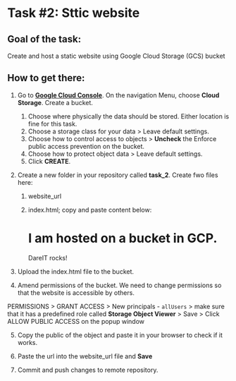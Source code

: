 # Task #2: Sttic website

## Goal of the task:

Create and host a static website using Google Cloud Storage (GCS) bucket

## How to get there:

1. Go to **[Google Cloud Console](https://console.cloud.google.com)**. On the navigation Menu, choose **Cloud Storage**. Create a bucket.

    1. Choose where physically the data should be stored. Either location is fine for this task.
    1. Choose a storage class for your data > Leave default settings.
    1. Choose how to control access to objects > **Uncheck** the Enforce public access prevention on the bucket.
    1. Choose how to protect object data > Leave default settings.
    1. Click **CREATE**.

2. Create a new folder in your repository called **task_2**. Create fwo files here:

    1. website_url
    1. index.html; copy and paste content below:

        <!DOCTYPE html>
        <html>
          <head>
           <title>Hello World: Static Website</title>
          </head>
          <body>
           <h1>I am hosted on a bucket in GCP.</h1>
           <p>DareIT rocks!</p>
          </body>
        </html>

3. Upload the index.html file to the bucket.

4. Amend permissions of the bucket. We need to change permissions so that the website is accessible by others.

PERMISSIONS > GRANT ACCESS > New principals - `allUsers` > make sure that it has a predefined role called **Storage Object Viewer** > Save > Click ALLOW PUBLIC ACCESS on the popup window

5. Copy the public of the object and paste it in your browser to check if it works. 

6. Paste the url into the website_url file and **Save**

7. Commit and push changes to remote repository.